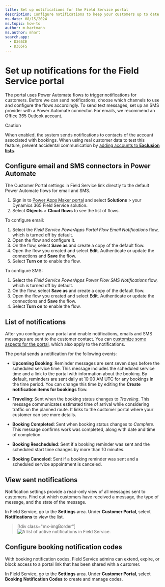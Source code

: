 ```yaml
---
title: Set up notifications for the Field Service portal
description: Configure notifications to keep your customers up to date on their bookings and appointments.
ms.date: 08/15/2024
ms.topic: how-to
author: m-hartmann
ms.author: mhart
search.app:
  - D365CE
  - D365FS
---
```


# Set up notifications for the Field Service portal

The portal uses Power Automate flows to trigger notifications for customers. Before we can send notifications, choose which channels to use and configure the flows accordingly. To send text messages, set up an SMS provider with a Power Automate connector. For emails, we recommend an Office 365 Outlook account.

> [!CAUTION]
> When enabled, the system sends notifications to contacts of the account associated with bookings. When using real customer data to test this feature, prevent accidental communication by [adding accounts to **Exclusion lists**](create-configure-customer-portal.md).

## Configure email and SMS connectors in Power Automate

The Customer Portal settings in Field Service link directly to the default Power Automate flows for email and SMS.

1. Sign in to [Power Apps Maker portal](https://make.powerapps.com) and select **Solutions** > your Dynamics 365 Field Service solution.
1. Select **Objects** > **Cloud flows** to see the list of flows.

To configure email:

1. Select the *Field Service PowerApps Portal Flow Email Notifications* flow, which is turned off by default.
1. Open the flow and configure it.
1. On the flow, select **Save as** and create a copy of the default flow.
1. Open the flow you created and select **Edit**. Authenticate or update the connections and **Save** the flow.
1. Select **Turn on** to enable the flow.

To configure SMS:

1. Select the *Field Service PowerApps Power Flow SMS Notifications* flow, which is turned off by default.
1. On the flow, select **Save as** and create a copy of the default flow.
1. Open the flow you created and select **Edit**. Authenticate or update the connections and **Save** the flow.
1. Select **Turn on** to enable the flow.

## List of notifications

After you configure your portal and enable notifications, emails and SMS messages are sent to the customer contact. You can [customize some aspects for the portal](create-configure-customer-portal.md#customize-the-portal-design), which also apply to the notifications.

The portal sends a notification for the following events:

- **Upcoming Booking**: Reminder messages are sent seven days before the scheduled service time. This message includes the scheduled service time and a link to the portal with information about the booking. By default, reminders are sent daily at 10:00 AM UTC for any bookings in the time period. You can change this time by editing the **Create notification items for bookings** flow.

- **Traveling**: Sent when the booking status changes to *Traveling*. This message communicates estimated time of arrival while considering traffic on the planned route. It links to the customer portal where your customer can see more details.

- **Booking Completed**: Sent when booking status changes to *Complete*. This message confirms work was completed, along with date and time of completion.

- **Booking Rescheduled**: Sent if a booking reminder was sent and the scheduled start time changes by more than 10 minutes.

- **Booking Canceled**: Sent if a booking reminder was sent and a scheduled service appointment is canceled.

## View sent notifications

Notification settings provide a read-only view of all messages sent to customers. Find out which customers have received a message, the type of message, and the state of the message.

In Field Service, go to the **Settings** area. Under **Customer Portal**, select **Notifications** to view the list.

> [!div class="mx-imgBorder"]
> ![A list of active notifications in Field Service.](./media/07_FSSettings_notifications.jpg)

## Configure booking notification codes

With booking notification codes, Field Service admins can extend, expire, or block access to a portal link that has been shared with a customer.

In Field Service, go to the **Settings** area. Under **Customer Portal**, select **Booking Notification Codes** to create and manage codes.

